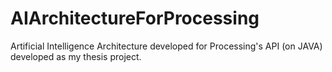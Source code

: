 # AIArchitectureForProcessing
Artificial Intelligence Architecture developed for Processing's API (on JAVA) developed as  my thesis project.
